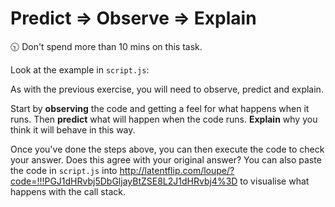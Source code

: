 # Predict => Observe => Explain

🕥 Don't spend more than 10 mins on this task.

Look at the example in `script.js`:

As with the previous exercise, you will need to observe, predict and explain.

Start by **observing** the code and getting a feel for what happens when it runs.
Then **predict** what will happen when the code runs.
**Explain** why you think it will behave in this way.

Once you've done the steps above, you can then execute the code to check your answer. Does this agree with your original answer?
You can also paste the code in `script.js` into http://latentflip.com/loupe/?code=!!!PGJ1dHRvbj5DbGljayBtZSE8L2J1dHRvbj4%3D to visualise what happens with the call stack.
